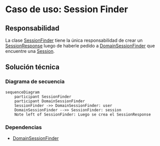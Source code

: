 # Caso de uso: Session Finder

## Responsabilidad
La clase [SessionFinder]() tiene la única responsabilidad de crear un [SessionResponse]() luego de haberle pedido a [DomainSessionFinder]()
que encuentre una [Session]().
## Solución técnica

### Diagrama de secuencia
````mermaid
sequenceDiagram
    participant SessionFinder
    participant DomainSessionFinder
    SessionFinder ->> DomainSessionFinder: user
    DomainSessionFinder -->> SessionFinder: session
    Note left of SessionFinder: Luego se crea el SessionResponse
````

### Dependencias
- [DomainSessionFinder]()